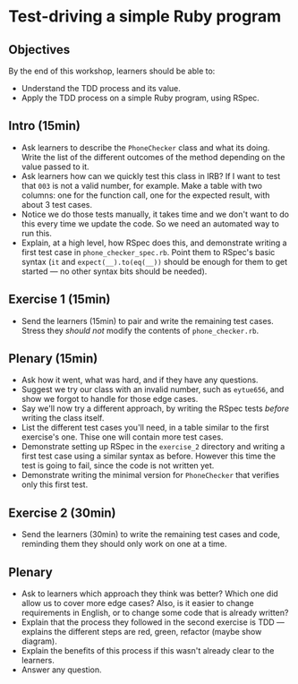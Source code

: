# Test-driving a simple Ruby program

## Objectives
By the end of this workshop, learners should be able to:
 * Understand the TDD process and its value.
 * Apply the TDD process on a simple Ruby program, using RSpec.

## Intro (15min)

* Ask learners to describe the `PhoneChecker` class and what its doing. Write the list of the different outcomes of the method depending on the value passed to it.
* Ask learners how can we quickly test this class in IRB? If I want to test that `003` is not a valid number, for example. Make a table with two columns: one for the function call, one for the expected result, with about 3 test cases.
* Notice we do those tests manually, it takes time and we don't want to do this every time we update the code. So we need an automated way to run this. 
* Explain, at a high level, how RSpec does this, and demonstrate writing a first test case in `phone_checker_spec.rb`. Point them to RSpec's basic syntax (`it` and `expect(__).to(eq(__))` should be enough for them to get started — no other syntax bits should be needed).

## Exercise 1 (15min)

* Send the learners (15min) to pair and write the remaining test cases. Stress they *should not* modify the contents of `phone_checker.rb`.

## Plenary (15min)

* Ask how it went, what was hard, and if they have any questions.
* Suggest we try our class with an invalid number, such as `eytue656`, and show we forgot to handle for those edge cases.
* Say we'll now try a different approach, by writing the RSpec tests *before* writing the class itself.
* List the different test cases you'll need, in a table similar to the first exercise's one. Thise one will contain more test cases.
* Demonstrate setting up RSpec in the `exercise_2` directory and writing a first test case using a similar syntax as before. However this time the test is going to fail, since the code is not written yet.
* Demonstrate writing the minimal version for `PhoneChecker` that verifies only this first test.

## Exercise 2 (30min)

* Send the learners (30min) to write the remaining test cases and code, reminding them they should only work on one at a time.

## Plenary

* Ask to learners which approach they think was better? Which one did allow us to cover more edge cases? Also, is it easier to change requirements in English, or to change some code that is already written?
* Explain that the process they followed in the second exercise is TDD — explains the different steps are red, green, refactor (maybe show diagram).
* Explain the benefits of this process if this wasn't already clear to the learners.
* Answer any question.

